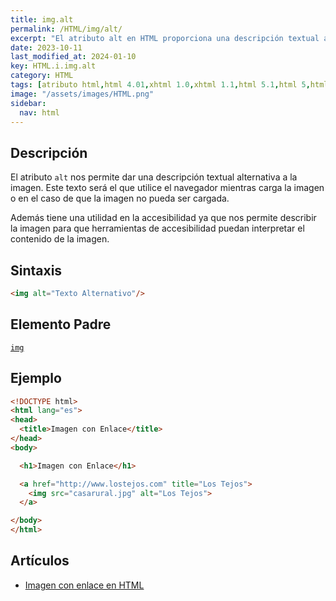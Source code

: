 ```yaml
---
title: img.alt
permalink: /HTML/img/alt/
excerpt: "El atributo alt en HTML proporciona una descripción textual alternativa para imágenes, mejorando la accesibilidad."
date: 2023-10-11
last_modified_at: 2024-01-10
key: HTML.i.img.alt
category: HTML
tags: [atributo html,html 4.01,xhtml 1.0,xhtml 1.1,html 5.1,html 5,html 5.2]
image: "/assets/images/HTML.png"
sidebar:
  nav: html
---
```


## Descripción


El atributo `alt` nos permite dar una descripción textual alternativa a la imagen. Este texto será el que utilice el navegador mientras carga la imagen o en el caso de que la imagen no pueda ser cargada.


Además tiene una utilidad en la accesibilidad ya que nos permite describir la imagen para que herramientas de accesibilidad puedan interpretar el contenido de la imagen.


## Sintaxis


```html
<img alt="Texto Alternativo"/>
```


## Elemento Padre


[`img`](https://www.w3api.com/HTML/img/)


## Ejemplo


```html
<!DOCTYPE html>
<html lang="es">
<head>
  <title>Imagen con Enlace</title>
</head>
<body>

  <h1>Imagen con Enlace</h1>

  <a href="http://www.lostejos.com" title="Los Tejos">
    <img src="casarural.jpg" alt="Los Tejos">
  </a>

</body>
</html>
```


## Artículos

- [Imagen con enlace en HTML](https://lineadecodigo.com/html/imagen-con-enlace-en-html/)
